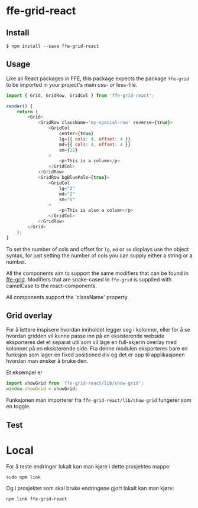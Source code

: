 # ffe-grid-react

## Install

```
$ npm install --save ffe-grid-react
```

## Usage

Like all React packages in FFE, this package expects the package `ffe-grid` to be imported in your project's main css- or less-file.

```javascript
import { Grid, GridRow, GridCol } from 'ffe-grid-react';

render() {
    return (
        <Grid>
            <GridRow className='my-special-row' reverse={true}>
                <GridCol
                    center={true}
                    lg={{ cols: 4, offset: 4 }}
                    md={{ cols: 4, offset: 4 }}
                    sm={12}
                >
                    <p>This is a column</p>
                </GridCol>
            </GridRow>
            <GridRow bgBluePale={true}>
                <GridCol
                    lg="2"
                    md="2"
                    sm="6"
                >
                    <p>This is also a column</p>
                </GridCol>
            </GridRow>
        </Grid>
    );
}
```

To set the number of cols and offset for `lg`, `md` or `sm` displays use the object syntax, for just setting the number of cols you can supply either a string or a number.

All the components aim to support the same modifiers that can be found in [ffe-grid](https://bitbucket.intern.sparebank1.no/projects/FFE/repos/ffe-grid/browse). Modifiers that are snake-cased in `ffe-grid` is supplied with camelCase to the react-components.

All components support the 'className' property.

## Grid overlay

For å lettere inspisere hvordan innholdet legger seg i kolonner, eller for å se hvordan gridden vil kunne passe inn på en eksisterende webside eksporteres det et separat util som vil lage en full-skjerm overlay med kolonner på en eksisterende side. Fra denne modulen eksporteres bare en funksjon som lager en fixed positioned div og det er opp til applikasjonen hvordan man ønsker å bruke den.

Et eksempel er
```javascript
import showGrid from 'ffe-grid-react/lib/show-grid';
window.showGrid = showGrid;
```

Funksjonen man importerer fra `ffe-grid-react/lib/show-grid` fungerer som en toggle.

## Test

# Local

For å teste endringer lokalt kan man kjøre i dette prosjektes mappe:

```
sudo npm link
```

Og i prosjektet som skal bruke endringene gjort lokalt kan man kjøre:

```
npm link ffe-grid-react
```
